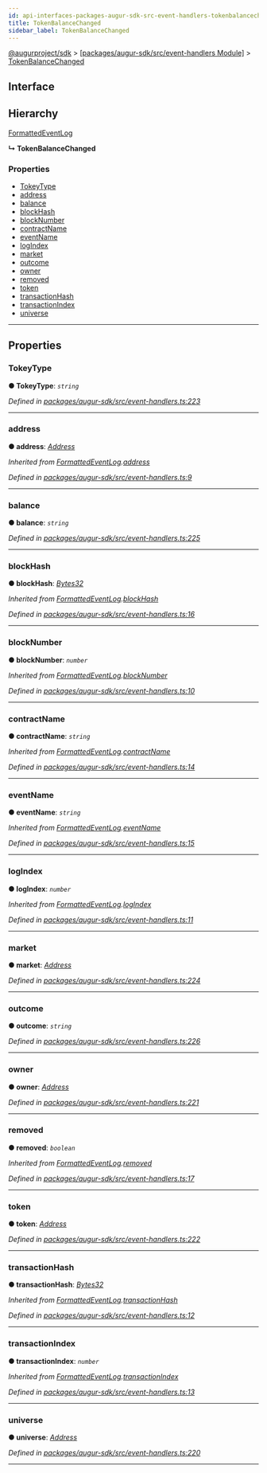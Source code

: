 ```yaml
---
id: api-interfaces-packages-augur-sdk-src-event-handlers-tokenbalancechanged
title: TokenBalanceChanged
sidebar_label: TokenBalanceChanged
---
```


[@augurproject/sdk](api-readme.md) > [[packages/augur-sdk/src/event-handlers Module]](api-modules-packages-augur-sdk-src-event-handlers-module.md) > [TokenBalanceChanged](api-interfaces-packages-augur-sdk-src-event-handlers-tokenbalancechanged.md)

## Interface

## Hierarchy

 [FormattedEventLog](api-interfaces-packages-augur-sdk-src-event-handlers-formattedeventlog.md)

**↳ TokenBalanceChanged**

### Properties

* [TokeyType](api-interfaces-packages-augur-sdk-src-event-handlers-tokenbalancechanged.md#tokeytype)
* [address](api-interfaces-packages-augur-sdk-src-event-handlers-tokenbalancechanged.md#address)
* [balance](api-interfaces-packages-augur-sdk-src-event-handlers-tokenbalancechanged.md#balance)
* [blockHash](api-interfaces-packages-augur-sdk-src-event-handlers-tokenbalancechanged.md#blockhash)
* [blockNumber](api-interfaces-packages-augur-sdk-src-event-handlers-tokenbalancechanged.md#blocknumber)
* [contractName](api-interfaces-packages-augur-sdk-src-event-handlers-tokenbalancechanged.md#contractname)
* [eventName](api-interfaces-packages-augur-sdk-src-event-handlers-tokenbalancechanged.md#eventname)
* [logIndex](api-interfaces-packages-augur-sdk-src-event-handlers-tokenbalancechanged.md#logindex)
* [market](api-interfaces-packages-augur-sdk-src-event-handlers-tokenbalancechanged.md#market)
* [outcome](api-interfaces-packages-augur-sdk-src-event-handlers-tokenbalancechanged.md#outcome)
* [owner](api-interfaces-packages-augur-sdk-src-event-handlers-tokenbalancechanged.md#owner)
* [removed](api-interfaces-packages-augur-sdk-src-event-handlers-tokenbalancechanged.md#removed)
* [token](api-interfaces-packages-augur-sdk-src-event-handlers-tokenbalancechanged.md#token)
* [transactionHash](api-interfaces-packages-augur-sdk-src-event-handlers-tokenbalancechanged.md#transactionhash)
* [transactionIndex](api-interfaces-packages-augur-sdk-src-event-handlers-tokenbalancechanged.md#transactionindex)
* [universe](api-interfaces-packages-augur-sdk-src-event-handlers-tokenbalancechanged.md#universe)

---

## Properties

<a id="tokeytype"></a>

###  TokeyType

**● TokeyType**: *`string`*

*Defined in [packages/augur-sdk/src/event-handlers.ts:223](https://github.com/AugurProject/augur/blob/b4365d6894/packages/augur-sdk/src/event-handlers.ts#L223)*

___
<a id="address"></a>

###  address

**● address**: *[Address](api-modules-packages-augur-sdk-src-event-handlers-module.md#address)*

*Inherited from [FormattedEventLog](api-interfaces-packages-augur-sdk-src-event-handlers-formattedeventlog.md).[address](api-interfaces-packages-augur-sdk-src-event-handlers-formattedeventlog.md#address)*

*Defined in [packages/augur-sdk/src/event-handlers.ts:9](https://github.com/AugurProject/augur/blob/b4365d6894/packages/augur-sdk/src/event-handlers.ts#L9)*

___
<a id="balance"></a>

###  balance

**● balance**: *`string`*

*Defined in [packages/augur-sdk/src/event-handlers.ts:225](https://github.com/AugurProject/augur/blob/b4365d6894/packages/augur-sdk/src/event-handlers.ts#L225)*

___
<a id="blockhash"></a>

###  blockHash

**● blockHash**: *[Bytes32](api-modules-packages-augur-sdk-src-event-handlers-module.md#bytes32)*

*Inherited from [FormattedEventLog](api-interfaces-packages-augur-sdk-src-event-handlers-formattedeventlog.md).[blockHash](api-interfaces-packages-augur-sdk-src-event-handlers-formattedeventlog.md#blockhash)*

*Defined in [packages/augur-sdk/src/event-handlers.ts:16](https://github.com/AugurProject/augur/blob/b4365d6894/packages/augur-sdk/src/event-handlers.ts#L16)*

___
<a id="blocknumber"></a>

###  blockNumber

**● blockNumber**: *`number`*

*Inherited from [FormattedEventLog](api-interfaces-packages-augur-sdk-src-event-handlers-formattedeventlog.md).[blockNumber](api-interfaces-packages-augur-sdk-src-event-handlers-formattedeventlog.md#blocknumber)*

*Defined in [packages/augur-sdk/src/event-handlers.ts:10](https://github.com/AugurProject/augur/blob/b4365d6894/packages/augur-sdk/src/event-handlers.ts#L10)*

___
<a id="contractname"></a>

###  contractName

**● contractName**: *`string`*

*Inherited from [FormattedEventLog](api-interfaces-packages-augur-sdk-src-event-handlers-formattedeventlog.md).[contractName](api-interfaces-packages-augur-sdk-src-event-handlers-formattedeventlog.md#contractname)*

*Defined in [packages/augur-sdk/src/event-handlers.ts:14](https://github.com/AugurProject/augur/blob/b4365d6894/packages/augur-sdk/src/event-handlers.ts#L14)*

___
<a id="eventname"></a>

###  eventName

**● eventName**: *`string`*

*Inherited from [FormattedEventLog](api-interfaces-packages-augur-sdk-src-event-handlers-formattedeventlog.md).[eventName](api-interfaces-packages-augur-sdk-src-event-handlers-formattedeventlog.md#eventname)*

*Defined in [packages/augur-sdk/src/event-handlers.ts:15](https://github.com/AugurProject/augur/blob/b4365d6894/packages/augur-sdk/src/event-handlers.ts#L15)*

___
<a id="logindex"></a>

###  logIndex

**● logIndex**: *`number`*

*Inherited from [FormattedEventLog](api-interfaces-packages-augur-sdk-src-event-handlers-formattedeventlog.md).[logIndex](api-interfaces-packages-augur-sdk-src-event-handlers-formattedeventlog.md#logindex)*

*Defined in [packages/augur-sdk/src/event-handlers.ts:11](https://github.com/AugurProject/augur/blob/b4365d6894/packages/augur-sdk/src/event-handlers.ts#L11)*

___
<a id="market"></a>

###  market

**● market**: *[Address](api-modules-packages-augur-sdk-src-event-handlers-module.md#address)*

*Defined in [packages/augur-sdk/src/event-handlers.ts:224](https://github.com/AugurProject/augur/blob/b4365d6894/packages/augur-sdk/src/event-handlers.ts#L224)*

___
<a id="outcome"></a>

###  outcome

**● outcome**: *`string`*

*Defined in [packages/augur-sdk/src/event-handlers.ts:226](https://github.com/AugurProject/augur/blob/b4365d6894/packages/augur-sdk/src/event-handlers.ts#L226)*

___
<a id="owner"></a>

###  owner

**● owner**: *[Address](api-modules-packages-augur-sdk-src-event-handlers-module.md#address)*

*Defined in [packages/augur-sdk/src/event-handlers.ts:221](https://github.com/AugurProject/augur/blob/b4365d6894/packages/augur-sdk/src/event-handlers.ts#L221)*

___
<a id="removed"></a>

###  removed

**● removed**: *`boolean`*

*Inherited from [FormattedEventLog](api-interfaces-packages-augur-sdk-src-event-handlers-formattedeventlog.md).[removed](api-interfaces-packages-augur-sdk-src-event-handlers-formattedeventlog.md#removed)*

*Defined in [packages/augur-sdk/src/event-handlers.ts:17](https://github.com/AugurProject/augur/blob/b4365d6894/packages/augur-sdk/src/event-handlers.ts#L17)*

___
<a id="token"></a>

###  token

**● token**: *[Address](api-modules-packages-augur-sdk-src-event-handlers-module.md#address)*

*Defined in [packages/augur-sdk/src/event-handlers.ts:222](https://github.com/AugurProject/augur/blob/b4365d6894/packages/augur-sdk/src/event-handlers.ts#L222)*

___
<a id="transactionhash"></a>

###  transactionHash

**● transactionHash**: *[Bytes32](api-modules-packages-augur-sdk-src-event-handlers-module.md#bytes32)*

*Inherited from [FormattedEventLog](api-interfaces-packages-augur-sdk-src-event-handlers-formattedeventlog.md).[transactionHash](api-interfaces-packages-augur-sdk-src-event-handlers-formattedeventlog.md#transactionhash)*

*Defined in [packages/augur-sdk/src/event-handlers.ts:12](https://github.com/AugurProject/augur/blob/b4365d6894/packages/augur-sdk/src/event-handlers.ts#L12)*

___
<a id="transactionindex"></a>

###  transactionIndex

**● transactionIndex**: *`number`*

*Inherited from [FormattedEventLog](api-interfaces-packages-augur-sdk-src-event-handlers-formattedeventlog.md).[transactionIndex](api-interfaces-packages-augur-sdk-src-event-handlers-formattedeventlog.md#transactionindex)*

*Defined in [packages/augur-sdk/src/event-handlers.ts:13](https://github.com/AugurProject/augur/blob/b4365d6894/packages/augur-sdk/src/event-handlers.ts#L13)*

___
<a id="universe"></a>

###  universe

**● universe**: *[Address](api-modules-packages-augur-sdk-src-event-handlers-module.md#address)*

*Defined in [packages/augur-sdk/src/event-handlers.ts:220](https://github.com/AugurProject/augur/blob/b4365d6894/packages/augur-sdk/src/event-handlers.ts#L220)*

___

